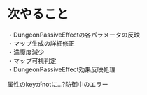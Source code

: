 # 次やること
・DungeonPassiveEffectの各パラメータの反映  
・マップ生成の詳細修正  
・満腹度減少  
・マップ可視判定  
・DungeonPassiveEffect効果反映処理  

属性のkeyがnotに...?防御中のエラー
